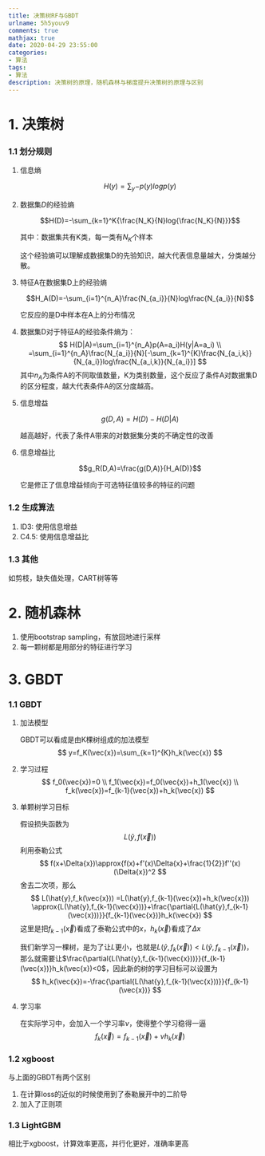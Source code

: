 ```yaml
---
title: 决策树RF与GBDT
urlname: 5h5youv9
comments: true
mathjax: true
date: 2020-04-29 23:55:00
categories:
- 算法
tags:
- 算法
description: 决策树的原理，随机森林与梯度提升决策树的原理与区别
---
```


# 1. 决策树

### 1.1 划分规则

1. 信息熵

   $$H(y)=\sum_y{-p(y)logp(y)}$$

2. 数据集$D$的经验熵

   $$H(D)=-\sum_{k=1}^K{\frac{N_K}{N}log{\frac{N_K}{N}}}$$

   其中：数据集共有K类，每一类有$N_K$个样本

   这个经验熵可以理解成数据集D的先验知识，越大代表信息量越大，分类越分散。

3. 特征A在数据集D上的经验熵

   $$H_A(D)=-\sum_{i=1}^{n_A}\frac{N_{a_i}}{N}log\frac{N_{a_i}}{N}$$

   它反应的是D中样本在A上的分布情况

4. 数据集D对于特征A的经验条件熵为：
   $$
   H(D|A)=\sum_{i=1}^{n_A}p(A=a_i)H(y|A=a_i) \\
   =\sum_{i=1}^{n_A}\frac{N_{a_i}}{N}[-\sum_{k=1}^{K}\frac{N_{a_i,k}}{N_{a_i}}log\frac{N_{a_i,k}}{N_{a_i}}]
   $$
   其中$n_A$为条件A的不同取值数量，K为类别数量，这个反应了条件A对数据集D的区分程度，越大代表条件A的区分度越高。

5. 信息增益

   $$g(D,A)=H(D)-H(D|A)$$

   越高越好，代表了条件A带来的对数据集分类的不确定性的改善

6. 信息增益比

   $$g_R(D,A)=\frac{g(D,A)}{H_A(D)}$$

   它是修正了信息增益倾向于可选特征值较多的特征的问题

### 1.2 生成算法

1. ID3: 使用信息增益
2. C4.5: 使用信息增益比

### 1.3 其他

如剪枝，缺失值处理，CART树等等

# 2. 随机森林

1. 使用bootstrap sampling，有放回地进行采样
2. 每一颗树都是用部分的特征进行学习

# 3. GBDT

### 1.1 GBDT

1. 加法模型

   GBDT可以看成是由K棵树组成的加法模型
   $$
   y=f_K(\vec{x})=\sum_{k=1}^{K}h_k(\vec{x})
   $$


2. 学习过程
   $$
   f_0(\vec{x})=0 \\
   f_1(\vec{x})=f_0(\vec{x})+h_1(\vec{x}) \\
   f_k(\vec{x})=f_{k-1}(\vec{x})+h_k(\vec{x})
   $$


3. 单颗树学习目标

   假设损失函数为
   $$
   L(\hat{y},f(\vec{x}))
   $$
   利用泰勒公式
   $$
   f(x+\Delta{x})\approx{f(x)+f'(x)\Delta{x}+\frac{1}{2}}f''(x)(\Delta{x})^2
   $$
   舍去二次项，那么
   $$
   L(\hat{y},f_k(\vec{x}))
   =L(\hat{y},f_{k-1}(\vec{x})+h_k(\vec{x}))
   \approx{L(\hat{y},f_{k-1}(\vec{x}))}+\frac{\partial{L(\hat{y},f_{k-1}(\vec{x}))}}{f_{k-1}(\vec{x})}h_k(\vec{x})
   $$
   这里是把$f_{k-1}(\vec{x})$看成了泰勒公式中的$x$，$h_k(\vec{x})$看成了$\Delta{x}$

   我们新学习一棵树，是为了让$L$更小，也就是${L(\hat{y},f_{k}(\vec{x}))}<{L(\hat{y},f_{k-1}(\vec{x}))}$，那么就需要让$\frac{\partial{L(\hat{y},f_{k-1}(\vec{x}))}}{f_{k-1}(\vec{x})}h_k(\vec{x})<0$，因此新的树的学习目标可以设置为
   $$
   h_k(\vec{x})=-\frac{\partial{L(\hat{y},f_{k-1}(\vec{x}))}}{f_{k-1}(\vec{x})}
   $$

4. 学习率

   在实际学习中，会加入一个学习率$\nu$，使得整个学习稳得一逼
   $$
   f_k(\vec{x})=f_{k-1}(\vec{x})+{\nu}h_k(\vec{x})
   $$


### 1.2 xgboost

与上面的GBDT有两个区别

1. 在计算loss的近似的时候使用到了泰勒展开中的二阶导
2. 加入了正则项

### 1.3 LightGBM

相比于xgboost，计算效率更高，并行化更好，准确率更高